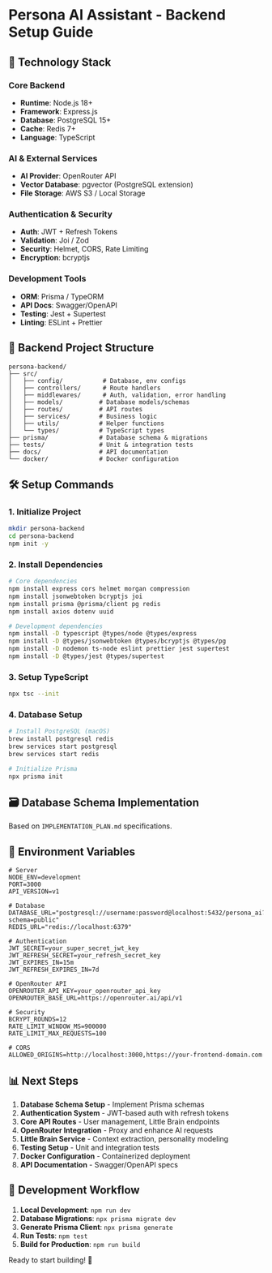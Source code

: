 # Persona AI Assistant - Backend Setup Guide

## 🚀 Technology Stack

### Core Backend
- **Runtime**: Node.js 18+ 
- **Framework**: Express.js
- **Database**: PostgreSQL 15+
- **Cache**: Redis 7+
- **Language**: TypeScript

### AI & External Services
- **AI Provider**: OpenRouter API
- **Vector Database**: pgvector (PostgreSQL extension)
- **File Storage**: AWS S3 / Local Storage

### Authentication & Security
- **Auth**: JWT + Refresh Tokens
- **Validation**: Joi / Zod
- **Security**: Helmet, CORS, Rate Limiting
- **Encryption**: bcryptjs

### Development Tools
- **ORM**: Prisma / TypeORM
- **API Docs**: Swagger/OpenAPI
- **Testing**: Jest + Supertest
- **Linting**: ESLint + Prettier

## 📁 Backend Project Structure

```
persona-backend/
├── src/
│   ├── config/           # Database, env configs
│   ├── controllers/      # Route handlers
│   ├── middlewares/      # Auth, validation, error handling
│   ├── models/          # Database models/schemas
│   ├── routes/          # API routes
│   ├── services/        # Business logic
│   ├── utils/           # Helper functions
│   └── types/           # TypeScript types
├── prisma/              # Database schema & migrations
├── tests/               # Unit & integration tests
├── docs/                # API documentation
└── docker/              # Docker configuration
```

## 🛠 Setup Commands

### 1. Initialize Project
```bash
mkdir persona-backend
cd persona-backend
npm init -y
```

### 2. Install Dependencies
```bash
# Core dependencies
npm install express cors helmet morgan compression
npm install jsonwebtoken bcryptjs joi
npm install prisma @prisma/client pg redis
npm install axios dotenv uuid

# Development dependencies
npm install -D typescript @types/node @types/express
npm install -D @types/jsonwebtoken @types/bcryptjs @types/pg
npm install -D nodemon ts-node eslint prettier jest supertest
npm install -D @types/jest @types/supertest
```

### 3. Setup TypeScript
```bash
npx tsc --init
```

### 4. Database Setup
```bash
# Install PostgreSQL (macOS)
brew install postgresql redis
brew services start postgresql
brew services start redis

# Initialize Prisma
npx prisma init
```

## 🗃 Database Schema Implementation

Based on `IMPLEMENTATION_PLAN.md` specifications.

## 🔐 Environment Variables

```env
# Server
NODE_ENV=development
PORT=3000
API_VERSION=v1

# Database
DATABASE_URL="postgresql://username:password@localhost:5432/persona_ai?schema=public"
REDIS_URL="redis://localhost:6379"

# Authentication
JWT_SECRET=your_super_secret_jwt_key
JWT_REFRESH_SECRET=your_refresh_secret_key
JWT_EXPIRES_IN=15m
JWT_REFRESH_EXPIRES_IN=7d

# OpenRouter API
OPENROUTER_API_KEY=your_openrouter_api_key
OPENROUTER_BASE_URL=https://openrouter.ai/api/v1

# Security
BCRYPT_ROUNDS=12
RATE_LIMIT_WINDOW_MS=900000
RATE_LIMIT_MAX_REQUESTS=100

# CORS
ALLOWED_ORIGINS=http://localhost:3000,https://your-frontend-domain.com
```

## 📊 Next Steps

1. **Database Schema Setup** - Implement Prisma schemas
2. **Authentication System** - JWT-based auth with refresh tokens  
3. **Core API Routes** - User management, Little Brain endpoints
4. **OpenRouter Integration** - Proxy and enhance AI requests
5. **Little Brain Service** - Context extraction, personality modeling
6. **Testing Setup** - Unit and integration tests
7. **Docker Configuration** - Containerized deployment
8. **API Documentation** - Swagger/OpenAPI specs

## 🎯 Development Workflow

1. **Local Development**: `npm run dev`
2. **Database Migrations**: `npx prisma migrate dev`
3. **Generate Prisma Client**: `npx prisma generate`
4. **Run Tests**: `npm test`
5. **Build for Production**: `npm run build`

Ready to start building! 🚀
